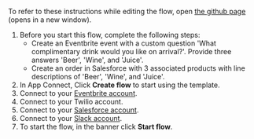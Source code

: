 To refer to these instructions while editing the flow, open [the github page](https://github.com/ot4i/app-connect-templates/blob/main/resources/markdown/Arrange%20welcome%20drinks%20for%20an%20Eventbrite%20event_instructions.md) (opens in a new window).

1. Before you start this flow, complete the following steps:
    * Create an Eventbrite event with a custom question 'What complimentary drink would you like on arrival?'. Provide three answers 'Beer', 'Wine', and 'Juice'.
    * Create an order in Salesforce with 3 associated products with line descriptions of 'Beer', 'Wine', and 'Juice'.
1. In App Connect, Click **Create flow** to start using the template.
1. Connect to your [Eventbrite account](https://ibm.biz/aaseventbrite).
1. Connect to your Twilio account.
1. Connect to your [Salesforce account](https://ibm.biz/aassalesforce).
1. Connect to your [Slack account](https://ibm.biz/aasslack).
1. To start the flow, in the banner click **Start flow**.
